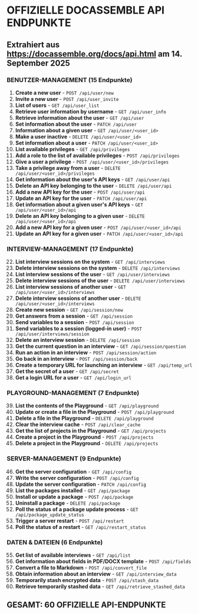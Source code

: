 # OFFIZIELLE DOCASSEMBLE API ENDPUNKTE
## Extrahiert aus https://docassemble.org/docs/api.html am 14. September 2025

### BENUTZER-MANAGEMENT (15 Endpunkte)
1. **Create a new user** - `POST /api/user/new`
2. **Invite a new user** - `POST /api/user_invite`
3. **List of users** - `GET /api/user_list`
4. **Retrieve user information by username** - `GET /api/user_info`
5. **Retrieve information about the user** - `GET /api/user`
6. **Set information about the user** - `PATCH /api/user`
7. **Information about a given user** - `GET /api/user/<user_id>`
8. **Make a user inactive** - `DELETE /api/user/<user_id>`
9. **Set information about a user** - `PATCH /api/user/<user_id>`
10. **List available privileges** - `GET /api/privileges`
11. **Add a role to the list of available privileges** - `POST /api/privileges`
12. **Give a user a privilege** - `POST /api/user/<user_id>/privileges`
13. **Take a privilege away from a user** - `DELETE /api/user/<user_id>/privileges`
14. **Get information about the user's API keys** - `GET /api/user/api`
15. **Delete an API key belonging to the user** - `DELETE /api/user/api`
16. **Add a new API key for the user** - `POST /api/user/api`
17. **Update an API key for the user** - `PATCH /api/user/api`
18. **Get information about a given user's API keys** - `GET /api/user/<user_id>/api`
19. **Delete an API key belonging to a given user** - `DELETE /api/user/<user_id>/api`
20. **Add a new API key for a given user** - `POST /api/user/<user_id>/api`
21. **Update an API key for a given user** - `PATCH /api/user/<user_id>/api`

### INTERVIEW-MANAGEMENT (17 Endpunkte)
22. **List interview sessions on the system** - `GET /api/interviews`
23. **Delete interview sessions on the system** - `DELETE /api/interviews`
24. **List interview sessions of the user** - `GET /api/user/interviews`
25. **Delete interview sessions of the user** - `DELETE /api/user/interviews`
26. **List interview sessions of another user** - `GET /api/user/<user_id>/interviews`
27. **Delete interview sessions of another user** - `DELETE /api/user/<user_id>/interviews`
28. **Create new session** - `GET /api/session/new`
29. **Get answers from a session** - `GET /api/session`
30. **Send variables to a session** - `POST /api/session`
31. **Send variables to a session (logged-in user)** - `POST /api/user/interviews/session`
32. **Delete an interview session** - `DELETE /api/session`
33. **Get the current question in an interview** - `GET /api/session/question`
34. **Run an action in an interview** - `POST /api/session/action`
35. **Go back in an interview** - `POST /api/session/back`
36. **Create a temporary URL for launching an interview** - `GET /api/temp_url`
37. **Get the secret of a user** - `GET /api/secret`
38. **Get a login URL for a user** - `GET /api/login_url`

### PLAYGROUND-MANAGEMENT (7 Endpunkte)
39. **List the contents of the Playground** - `GET /api/playground`
40. **Update or create a file in the Playground** - `POST /api/playground`
41. **Delete a file in the Playground** - `DELETE /api/playground`
42. **Clear the interview cache** - `POST /api/clear_cache`
43. **Get the list of projects in the Playground** - `GET /api/projects`
44. **Create a project in the Playground** - `POST /api/projects`
45. **Delete a project in the Playground** - `DELETE /api/projects`

### SERVER-MANAGEMENT (9 Endpunkte)
46. **Get the server configuration** - `GET /api/config`
47. **Write the server configuration** - `POST /api/config`
48. **Update the server configuration** - `PATCH /api/config`
49. **List the packages installed** - `GET /api/package`
50. **Install or update a package** - `POST /api/package`
51. **Uninstall a package** - `DELETE /api/package`
52. **Poll the status of a package update process** - `GET /api/package_update_status`
53. **Trigger a server restart** - `POST /api/restart`
54. **Poll the status of a restart** - `GET /api/restart_status`

### DATEN & DATEIEN (6 Endpunkte)
55. **Get list of available interviews** - `GET /api/list`
56. **Get information about fields in PDF/DOCX template** - `POST /api/fields`
57. **Convert a file to Markdown** - `POST /api/convert_file`
58. **Obtain information about an interview** - `GET /api/interview_data`
59. **Temporarily stash encrypted data** - `POST /api/stash_data`
60. **Retrieve temporarily stashed data** - `GET /api/retrieve_stashed_data`

## GESAMT: 60 OFFIZIELLE API-ENDPUNKTE
